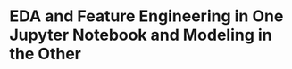 # EDA and Feature Engineering in One Jupyter Notebook and Modeling in the Other

```{rli} https://raw.githubusercontent.com/flyteorg/flytesnacks/master/examples/exploratory_data_analysis/exploratory_data_analysis/notebooks_as_tasks.py
```